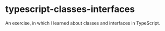 # typescript-classes-interfaces
An exercise, in which I learned about classes and interfaces in TypeScript.

